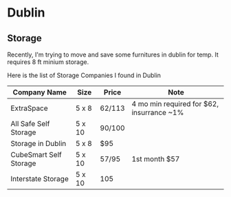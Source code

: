 # Dublin

## Storage

Recently, I'm trying to move and save some furnitures in dublin for temp.
It requires 8 ft minium storage.

Here is the list of Storage Companies I found in Dublin

| Company Name | Size | Price | Note |
| --- | --- | --- | --- | 
| ExtraSpace | 5 x 8 | $62/$113 | 4 mo min required for $62, insurrance ~1% |
| All Safe Self Storage | 5  x 10 | $90/$100 ||
| Storage in Dublin | 5 x 8 | $95 ||
| CubeSmart Self Storage | 5 x 10 | $57/$95 | 1st month $57 |
| Interstate Storage | 5 x 10 | 105 ||
